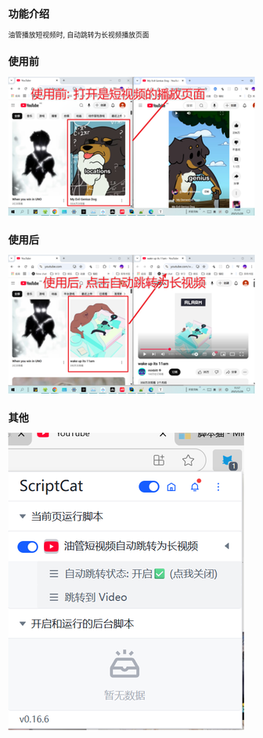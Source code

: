 ## 功能介绍

油管播放短视频时, 自动跳转为长视频播放页面



## 使用前

![image-20250528160031884](./img/README/1.png)

## 使用后

![image-20250528155845896](./img/README/2.png)



## 其他

![image-20250528162247009](./img/README/3.png)